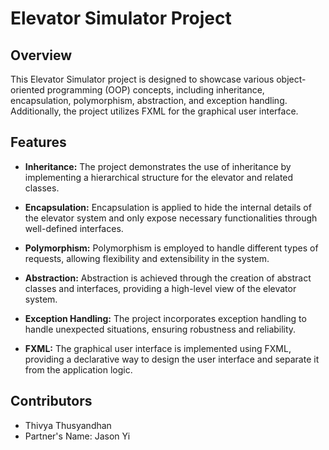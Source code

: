 # Elevator Simulator Project

## Overview

This Elevator Simulator project is designed to showcase various object-oriented programming (OOP) concepts, including inheritance, encapsulation, polymorphism, abstraction, and exception handling. Additionally, the project utilizes FXML for the graphical user interface.

## Features

- **Inheritance:** The project demonstrates the use of inheritance by implementing a hierarchical structure for the elevator and related classes.

- **Encapsulation:** Encapsulation is applied to hide the internal details of the elevator system and only expose necessary functionalities through well-defined interfaces.

- **Polymorphism:** Polymorphism is employed to handle different types of requests, allowing flexibility and extensibility in the system.

- **Abstraction:** Abstraction is achieved through the creation of abstract classes and interfaces, providing a high-level view of the elevator system.

- **Exception Handling:** The project incorporates exception handling to handle unexpected situations, ensuring robustness and reliability.

- **FXML:** The graphical user interface is implemented using FXML, providing a declarative way to design the user interface and separate it from the application logic.

## Contributors

- Thivya Thusyandhan
- Partner's Name: Jason Yi
